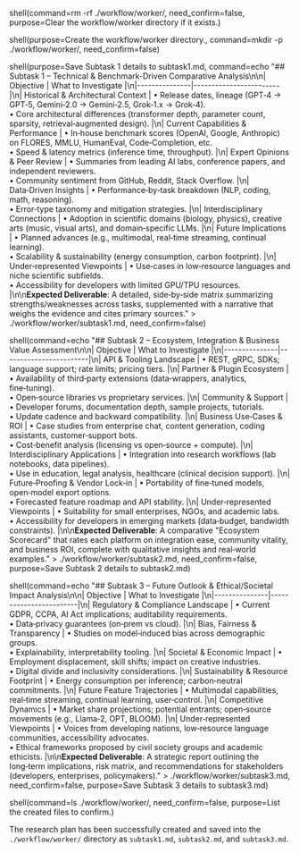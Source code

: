 
shell(command=rm -rf ./workflow/worker/, need_confirm=false, purpose=Clear the workflow/worker directory if it exists.)


shell(purpose=Create the workflow/worker directory., command=mkdir -p ./workflow/worker/, need_confirm=false)


shell(purpose=Save Subtask 1 details to subtask1.md, command=echo "## Subtask 1 – Technical & Benchmark-Driven Comparative Analysis\n\n| Objective | What to Investigate |\n|---------------|------------------------|\n| Historical & Architectural Context | • Release dates, lineage (GPT‑4 → GPT‑5, Gemini‑2.0 → Gemini‑2.5, Grok‑1.x → Grok‑4). <br>• Core architectural differences (transformer depth, parameter count, sparsity, retrieval‑augmented design). |\n| Current Capabilities & Performance | • In‑house benchmark scores (OpenAI, Google, Anthropic) on FLORES, MMLU, HumanEval, Code‑Completion, etc. <br>• Speed & latency metrics (inference time, throughput). |\n| Expert Opinions & Peer Review | • Summaries from leading AI labs, conference papers, and independent reviewers. <br>• Community sentiment from GitHub, Reddit, Stack Overflow. |\n| Data‑Driven Insights | • Performance‑by‑task breakdown (NLP, coding, math, reasoning). <br>• Error‑type taxonomy and mitigation strategies. |\n| Interdisciplinary Connections | • Adoption in scientific domains (biology, physics), creative arts (music, visual arts), and domain‑specific LLMs. |\n| Future Implications | • Planned advances (e.g., multimodal, real‑time streaming, continual learning). <br>• Scalability & sustainability (energy consumption, carbon footprint). |\n| Under‑represented Viewpoints | • Use‑cases in low‑resource languages and niche scientific subfields. <br>• Accessibility for developers with limited GPU/TPU resources. |\n\n**Expected Deliverable**: A detailed, side‑by‑side matrix summarizing strengths/weaknesses across tasks, supplemented with a narrative that weighs the evidence and cites primary sources." > ./workflow/worker/subtask1.md, need_confirm=false)


shell(command=echo "## Subtask 2 – Ecosystem, Integration & Business Value Assessment\n\n| Objective | What to Investigate |\n|---------------|------------------------|\n| API & Tooling Landscape | • REST, gRPC, SDKs; language support; rate limits; pricing tiers. |\n| Partner & Plugin Ecosystem | • Availability of third‑party extensions (data‑wrappers, analytics, fine‑tuning). <br>• Open‑source libraries vs proprietary services. |\n| Community & Support | • Developer forums, documentation depth, sample projects, tutorials. <br>• Update cadence and backward compatibility. |\n| Business Use‑Cases & ROI | • Case studies from enterprise chat, content generation, coding assistants, customer‑support bots. <br>• Cost‑benefit analysis (licensing vs open‑source + compute). |\n| Interdisciplinary Applications | • Integration into research workflows (lab notebooks, data pipelines). <br>• Use in education, legal analysis, healthcare (clinical decision support). |\n| Future‑Proofing & Vendor Lock‑in | • Portability of fine‑tuned models, open‑model export options. <br>• Forecasted feature roadmap and API stability. |\n| Under‑represented Viewpoints | • Suitability for small enterprises, NGOs, and academic labs. <br>• Accessibility for developers in emerging markets (data‑budget, bandwidth constraints). |\n\n**Expected Deliverable**: A comparative \"Ecosystem Scorecard\" that rates each platform on integration ease, community vitality, and business ROI, complete with qualitative insights and real‑world examples." > ./workflow/worker/subtask2.md, need_confirm=false, purpose=Save Subtask 2 details to subtask2.md)


shell(command=echo "## Subtask 3 – Future Outlook & Ethical/Societal Impact Analysis\n\n| Objective | What to Investigate |\n|---------------|------------------------|\n| Regulatory & Compliance Landscape | • Current GDPR, CCPA, AI Act implications; auditability requirements. <br>• Data‑privacy guarantees (on‑prem vs cloud). |\n| Bias, Fairness & Transparency | • Studies on model‑induced bias across demographic groups. <br>• Explainability, interpretability tooling. |\n| Societal & Economic Impact | • Employment displacement, skill shifts; impact on creative industries. <br>• Digital divide and inclusivity considerations. |\n| Sustainability & Resource Footprint | • Energy consumption per inference; carbon‑neutral commitments. |\n| Future Feature Trajectories | • Multimodal capabilities, real‑time streaming, continual learning, user‑control. |\n| Competitive Dynamics | • Market share projections; potential entrants; open‑source movements (e.g., Llama‑2, OPT, BLOOM). |\n| Under‑represented Viewpoints | • Voices from developing nations, low‑resource language communities, accessibility advocates. <br>• Ethical frameworks proposed by civil society groups and academic ethicists. |\n\n**Expected Deliverable**: A strategic report outlining the long‑term implications, risk matrix, and recommendations for stakeholders (developers, enterprises, policymakers)." > ./workflow/worker/subtask3.md, need_confirm=false, purpose=Save Subtask 3 details to subtask3.md)


shell(command=ls ./workflow/worker/, need_confirm=false, purpose=List the created files to confirm.)

The research plan has been successfully created and saved into the `./workflow/worker/` directory as `subtask1.md`, `subtask2.md`, and `subtask3.md`.